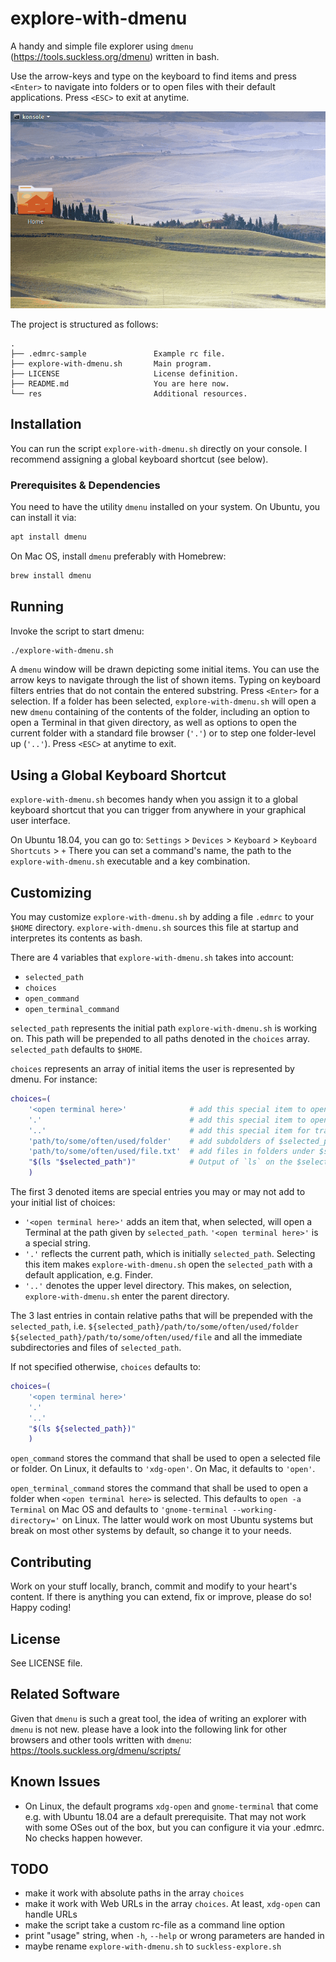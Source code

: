 # explore-with-dmenu
A handy and simple file explorer using `dmenu` (https://tools.suckless.org/dmenu) written in bash.

Use the arrow-keys and type on the keyboard to find items and press `<Enter>` to navigate into
folders or to open files with their default applications. Press `<ESC>` to exit at anytime.

![](res/screen-example.gif)

The project is structured as follows:
```
.
├── .edmrc-sample               Example rc file.
├── explore-with-dmenu.sh       Main program.
├── LICENSE                     License definition.
├── README.md                   You are here now.
└── res                         Additional resources.
```


## Installation
You can run the script `explore-with-dmenu.sh` directly on your console.
I recommend assigning a global keyboard shortcut (see below).


### Prerequisites & Dependencies
You need to have the utility `dmenu` installed on your system.
On Ubuntu, you can install it via:
```bash
apt install dmenu
```

On Mac OS, install `dmenu` preferably with Homebrew:
```bash
brew install dmenu
```


## Running
Invoke the script to start dmenu:
```bash
./explore-with-dmenu.sh
```

A `dmenu` window will be drawn depicting some initial items. You can use the arrow keys to navigate
through the list of shown items. Typing on keyboard filters entries that do not contain the entered
substring. Press `<Enter>` for a selection. If a folder has been selected, `explore-with-dmenu.sh`
will open a new `dmenu` containing of the contents of the folder, including an option to open a
Terminal in that given directory, as well as options to open the current folder with a standard
file browser (`'.'`) or to step one folder-level up (`'..'`). Press `<ESC>` at anytime to exit.


## Using a Global Keyboard Shortcut
`explore-with-dmenu.sh` becomes handy when you assign it to a global keyboard shortcut
that you can trigger from anywhere in your graphical user interface.

On Ubuntu 18.04, you can go to:
`Settings` > `Devices` > `Keyboard` > `Keyboard Shortcuts` > `+`
There you can set a command's name, the path to the `explore-with-dmenu.sh` executable
and a key combination.


## Customizing
You may customize `explore-with-dmenu.sh` by adding a file `.edmrc` to your `$HOME` directory.
`explore-with-dmenu.sh` sources this file at startup and interpretes its contents as bash.

There are 4 variables that `explore-with-dmenu.sh` takes into account:
- `selected_path`
- `choices`
- `open_command`
- `open_terminal_command`


`selected_path` represents the initial path `explore-with-dmenu.sh` is working on.
This path will be prepended to all paths denoted in the `choices` array.
`selected_path` defaults to `$HOME`.

`choices` represents an array of initial items the user is represented by dmenu.
For instance:
```bash
choices=(
    '<open terminal here>'              # add this special item to open a terminal at $selected_path
    '.'                                 # add this special item to open $selected_path
    '..'                                # add this special item for traverse to the parent folder
    'path/to/some/often/used/folder'    # add subdolders of $selected_path like this
    'path/to/some/often/used/file.txt'  # add files in folders under $selected_path like this
    "$(ls "$selected_path")"            # Output of `ls` on the $selected_path
    )
```

The first 3 denoted items are special entries you may or may not add to your initial list of
choices:
- `'<open terminal here>'` adds an item that, when selected, will open a Terminal at the
  path given by `selected_path`. `'<open terminal here>'` is a special string.
- `'.'` reflects the current path, which is initially `selected_path`. Selecting this item makes
  `explore-with-dmenu.sh` open the `selected_path` with a default application, e.g. Finder.
- `'..'` denotes the upper level directory. This makes, on selection, `explore-with-dmenu.sh`
  enter the parent directory.

The 3 last entries in contain relative paths that will be prepended with the `selected_path`, i.e.
`${selected_path}/path/to/some/often/used/folder` `${selected_path}/path/to/some/often/used/file`
and all the immediate subdirectories and files of `selected_path`.

If not specified otherwise, `choices` defaults to:
```bash
choices=(
    '<open terminal here>'
    '.'
    '..'
    "$(ls ${selected_path})"
    )
```


`open_command` stores the command that shall be used to open a selected file or folder.
On Linux, it defaults to `'xdg-open'`. On Mac, it defaults to `'open'`.


`open_terminal_command` stores the command that shall be used to open a folder when
`<open terminal here>` is selected. This defaults to `open -a Terminal` on Mac OS and defaults to
`'gnome-terminal --working-directory='` on Linux. The latter would work on most Ubuntu systems but
break on most other systems by default, so change it to your needs.


## Contributing
Work on your stuff locally, branch, commit and modify to your heart's content.
If there is anything you can extend, fix or improve, please do so!
Happy coding!


## License
See LICENSE file.


## Related Software
Given that `dmenu` is such a great tool, the idea of writing an explorer with `dmenu` is not new.
please have a look into the following link for other browsers and other tools written with `dmenu`:
https://tools.suckless.org/dmenu/scripts/


## Known Issues
- On Linux, the default programs `xdg-open` and `gnome-terminal` that come e.g. with Ubuntu 18.04
  are a default prerequisite. That may not work with some OSes out of the box, but you can configure
  it via your .edmrc. No checks happen however.


## TODO
- make it work with absolute paths in the array `choices`
- make it work with Web URLs in the array `choices`. At least, `xdg-open` can handle URLs
- make the script take a custom rc-file as a command line option
- print "usage" string, when `-h`, `--help` or wrong parameters are handed in
- maybe rename `explore-with-dmenu.sh` to `suckless-explore.sh`

